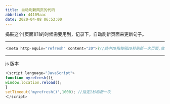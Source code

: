```yaml
---
title: 自动刷新网页的代码
abbrlink: 44109aac
date: 2020-04-08 06:53:00
---
```

<!--markdown-->捣鼓这个[页面][1]的时候需要用到，记录下，自动刷新页面来更新句子。


----------
```php
＜meta http-equiv="refresh" content="20">?//其中20指每隔20秒刷新一次页面,放到页面的<head>下就好
```


----------
js 版本
```javascript
＜script language="JavaScript">
function myrefresh(){
window.location.reload();
}
setTimeout('myrefresh()',1000); //指定1秒刷新一次
＜/script>
```


[1]: https://zhiluo.top/eight